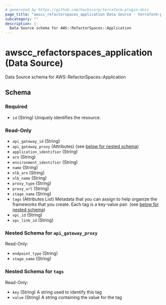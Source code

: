 ```yaml
---
# generated by https://github.com/hashicorp/terraform-plugin-docs
page_title: "awscc_refactorspaces_application Data Source - terraform-provider-awscc"
subcategory: ""
description: |-
  Data Source schema for AWS::RefactorSpaces::Application
---
```


# awscc_refactorspaces_application (Data Source)

Data Source schema for AWS::RefactorSpaces::Application



<!-- schema generated by tfplugindocs -->
## Schema

### Required

- `id` (String) Uniquely identifies the resource.

### Read-Only

- `api_gateway_id` (String)
- `api_gateway_proxy` (Attributes) (see [below for nested schema](#nestedatt--api_gateway_proxy))
- `application_identifier` (String)
- `arn` (String)
- `environment_identifier` (String)
- `name` (String)
- `nlb_arn` (String)
- `nlb_name` (String)
- `proxy_type` (String)
- `proxy_url` (String)
- `stage_name` (String)
- `tags` (Attributes List) Metadata that you can assign to help organize the frameworks that you create. Each tag is a key-value pair. (see [below for nested schema](#nestedatt--tags))
- `vpc_id` (String)
- `vpc_link_id` (String)

<a id="nestedatt--api_gateway_proxy"></a>
### Nested Schema for `api_gateway_proxy`

Read-Only:

- `endpoint_type` (String)
- `stage_name` (String)


<a id="nestedatt--tags"></a>
### Nested Schema for `tags`

Read-Only:

- `key` (String) A string used to identify this tag
- `value` (String) A string containing the value for the tag


